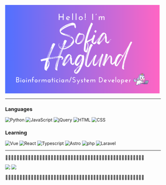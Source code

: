 <a href="https://www.sofiahag.com"><img src="https://raw.githubusercontent.com/sofiahag/sofiahag/main/images/sofiahag.png" width="500" /></a>

---

### Languages

![Python](https://img.shields.io/badge/-Python-000?&logo=Python)
![JavaScript](https://img.shields.io/badge/-JavaScript-000?&logo=JavaScript)
![jQuery](https://img.shields.io/badge/-jQuery-000?&logo=jQuery)
![HTML](https://img.shields.io/badge/-HTML5-000?&logo=HTML5)
![CSS](https://img.shields.io/badge/-CSS3-000?&logo=CSS3)

### Learning

![Vue](https://img.shields.io/badge/-Vue-000?&logo=vue.js)
![React](https://img.shields.io/badge/-React-000?&logo=React)
![Typescript](https://img.shields.io/badge/-Typescript-000?&logo=typescript)
![Astro](https://img.shields.io/badge/-Astro-000?&logo=Astro)
![php](https://img.shields.io/badge/-php-000?&logo=php)
![Laravel](https://img.shields.io/badge/-Laravel-000?&logo=Laravel)

---

🦄🦄🦄🦄🦄🦄🦄🦄🦄🦄🦄🦄🦄🦄🦄🦄🦄🦄🦄🦄🦄🦄🦄🦄🦄🦄🦄🦄🦄🦄🦄🦄🦄🦄🦄🦄🦄🦄🦄🦄🦄🦄🦄🦄🦄🦄🦄🦄🦄

<p float="center">
<img src="https://github-readme-stats.vercel.app/api?username=sofiahag&show_icons=true&theme=radical" width="390" />
<img src="https://github-readme-stats.vercel.app/api/top-langs?username=sofiahag&layout=compact&theme=radical" width="300" /> 
</p>

🦄🦄🦄🦄🦄🦄🦄🦄🦄🦄🦄🦄🦄🦄🦄🦄🦄🦄🦄🦄🦄🦄🦄🦄🦄🦄🦄🦄🦄🦄🦄🦄🦄🦄🦄🦄🦄🦄🦄🦄🦄🦄🦄🦄🦄🦄🦄🦄🦄
